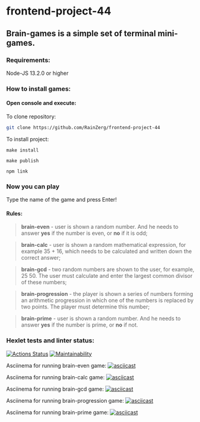 # frontend-project-44
## Brain-games is a simple set of terminal mini-games.

### Requirements:

  Node-JS 13.2.0 or higher

### How to install games: 
#### Open console and execute:
  To clone repository:
  ```sh
git clone https://github.com/RainZerg/frontend-project-44
```
  To install project:
  ```
make install
```
  ```
make publish
```
  ```
npm link
```

### Now you can play

Type the name of the game and press Enter!

#### Rules:

> **brain-even** - user is shown a random number. And he needs to answer **yes** if the number is even, or **no** if it is odd;

> **brain-calс** - user is shown a random mathematical expression, for example 35 + 16, which needs to be calculated and written down the correct answer;

> **brain-gcd** - two random numbers are shown to the user, for example, 25 50. The user must calculate and enter the largest common divisor of these numbers;

> **brain-progression** - the player is shown a series of numbers forming an arithmetic progression in which one of the numbers is replaced by two points. The player must determine this number;

> **brain-prime** - user is shown a random number. And he needs to answer **yes** if the number is prime, or **no** if not.

### Hexlet tests and linter status:
[![Actions Status](https://github.com/RainZerg/frontend-project-44/actions/workflows/hexlet-check.yml/badge.svg)](https://github.com/RainZerg/frontend-project-44/actions)
[![Maintainability](https://api.codeclimate.com/v1/badges/674c7f2dc7ff2bc1fc19/maintainability)](https://codeclimate.com/github/RainZerg/frontend-project-44/maintainability)

Asciinema for running brain-even game: [![asciicast](https://asciinema.org/a/CT18VK2aZuTaXSMpNB1ZuGSTk.svg)](https://asciinema.org/a/CT18VK2aZuTaXSMpNB1ZuGSTk)

Asciinema for running brain-calc game: [![asciicast](https://asciinema.org/a/yQFMnHD5WoQd40V1FvGlmtoVT.svg)](https://asciinema.org/a/yQFMnHD5WoQd40V1FvGlmtoVT)

Asciinema for running brain-gcd game: [![asciicast](https://asciinema.org/a/JJ7cVE2iYyjpWoWb3ofkb8rpq.svg)](https://asciinema.org/a/JJ7cVE2iYyjpWoWb3ofkb8rpq)

Asciinema for running brain-progression game: [![asciicast](https://asciinema.org/a/GmoHZ2AHIBSKkksSfAEGbwdFV.svg)](https://asciinema.org/a/GmoHZ2AHIBSKkksSfAEGbwdFV)

Asciinema for running brain-prime game: [![asciicast](https://asciinema.org/a/MQs3nu5lxEqWi5utb6ZPIW7I4.svg)](https://asciinema.org/a/MQs3nu5lxEqWi5utb6ZPIW7I4)
